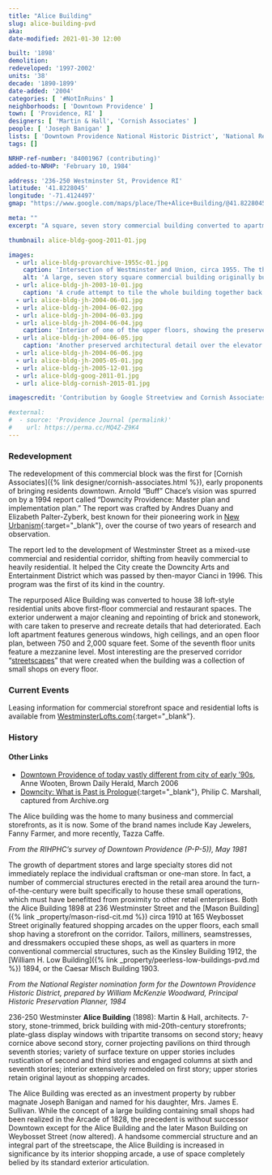 ```yaml
---
title: "Alice Building"
slug: alice-building-pvd
aka:
date-modified: 2021-01-30 12:00

built: '1898'
demolition: 
redeveloped: '1997-2002'
units: '38'
decade: '1890-1899'
date-added: '2004'
categories: [ '#NotInRuins' ]
neighborhoods: [ 'Downtown Providence' ]
town: [ 'Providence, RI' ]
designers: [ 'Martin & Hall', 'Cornish Associates' ]
people: [ 'Joseph Banigan' ]
lists: [ 'Downtown Providence National Historic District', 'National Register of Historic Places' ]
tags: []

NRHP-ref-number: '84001967 (contributing)'
added-to-NRHP: 'February 10, 1984'

address: '236-250 Westminster St, Providence RI'
latitude: '41.8228045'
longitude: '-71.4124497'
gmap: "https://www.google.com/maps/place/The+Alice+Building/@41.8228045,-71.4124497,15z/data=!4m5!3m4!1s0x0:0xa9b1396cf0be82d2!8m2!3d41.8228045!4d-71.4124497"

meta: ""
excerpt: "A square, seven story commercial building converted to apartments in the early aughts — a frontrunner to the downtown residential boom"

thumbnail: alice-bldg-goog-2011-01.jpg

images:
  - url: alice-bldg-provarchive-1955c-01.jpg
    caption: 'Intersection of Westminster and Union, circa 1955. The then Peerless building is on the left and the Alice building is on the right. Courtesy the Providence City Archives on Flickr'
    alt: 'A large, seven story square commercial building originally built to house floors of indoor shopping pavillions. The first two floors have a commercial streetscape design, with more windows than supporting steel, while the remaining five floors are sheated in tan limestone, granite lintels, and a prominant copper cornice'
  - url: alice-bldg-jh-2003-10-01.jpg
    caption: 'A crude attempt to tile the whole building together back when digital cameras were a thing and phones with features that auto-stitched photos together didn’t exist'
  - url: alice-bldg-jh-2004-06-01.jpg
  - url: alice-bldg-jh-2004-06-02.jpg
  - url: alice-bldg-jh-2004-06-03.jpg
  - url: alice-bldg-jh-2004-06-04.jpg
    caption: 'Interior of one of the upper floors, showing the preserved individual storefront designs and surface finishes'
  - url: alice-bldg-jh-2004-06-05.jpg
    caption: 'Another preserved architectural detail over the elevator bank'
  - url: alice-bldg-jh-2004-06-06.jpg
  - url: alice-bldg-jh-2005-05-01.jpg
  - url: alice-bldg-jh-2005-12-01.jpg
  - url: alice-bldg-goog-2011-01.jpg
  - url: alice-bldg-cornish-2015-01.jpg

imagescredit: 'Contribution by Google Streetview and Cornish Associates'

#external:
#  - source: 'Providence Journal (permalink)'
#    url: https://perma.cc/MQ4Z-Z9K4
---
```


### Redevelopment

The redevelopment of this commercial block was the first for [Cornish Associates]({% link designer/cornish-associates.html %}), early proponents of bringing residents downtown. Arnold “Buff” Chace’s vision was spurred on by a 1994 report called “Downcity Providence: Master plan and implementation plan.” The report was crafted by Andres Duany and Elizabeth Palter-Zyberk, best known for their pioneering work in [New Urbanism](//en.wikipedia.org/wiki/New_Urbanism){:target="_blank"}, over the course of two years of research and observation. 

The report led to the development of Westminster Street as a mixed-use commercial and residential corridor, shifting from heavily commercial to heavily residential. It helped the City create the Downcity Arts and Entertainment District which was passed by then-mayor Cianci in 1996. This program was the first of its kind in the country. 

The repurposed Alice Building was converted to house 38 loft-style residential units above first-floor commercial and restaurant spaces. The exterior underwent a major cleaning and repointing of brick and stonework, with care taken to preserve and recreate details that had deteriorated. Each loft apartment features generous windows, high ceilings, and an open floor plan, between 750 and 2,000 square feet. Some of the seventh floor units feature a mezzanine level. Most interesting are the preserved corridor “[streetscapes](#photo-4)” that were created when the building was a collection of small shops on every floor. 


### Current Events

Leasing information for commercial storefront space and residential lofts is available from [WestminsterLofts.com](//westminsterlofts.com){:target="_blank"}. 


### History

#### Other Links

+ [Downtown Providence of today vastly different from city of early ’90s](//www.browndailyherald.com/2006/03/13/downtown-providence-of-today-vastly-different-from-city-of-early-90s/), Anne Wooten, Brown Daily Herald, March 2006
+ [Downcity: What is Past is Prologue](//web.archive.org/web/20090608132510/http://philipmarshall.net/providence/downcity.htm){:target="_blank"}, Philip C. Marshall, captured from Archive.org

The Alice building was the home to many business and commercial storefronts, as it is now. Some of the brand names include Kay Jewelers, Fanny Farmer, and more recently, Tazza Caffe.

_From the RIHPHC’s survey of Downtown Providence (P-P-5)), May 1981_

The growth of department stores and large specialty stores did not immediately replace the individual craftsman or one-man store. In fact, a number of commercial structures erected in the retail area around the turn-of-the-century were built specifically to house these small operations, which must have benefitted from proximity to other retail enterprises. Both the Alice Building 1898 at 236 Westminster Street and the [Mason Building]({% link _property/mason-risd-cit.md %}) circa 1910 at 165 Weybosset Street originally featured shopping arcades on the upper floors, each small shop having a storefront on the corridor. Tailors, milliners, seamstresses, and dressmakers occupied these shops, as well as quarters in more conventional commercial structures, such as the Kinsley Building 1912, the [William H. Low Building]({% link _property/peerless-low-buildings-pvd.md %}) 1894, or the Caesar Misch Building 1903.

_From the National Register nomination form for the Downtown Providence Historic District, prepared by William McKenzie Woodward, Principal Historic Preservation Planner, 1984_

236-250 Westminster **Alice Building** (1898): Martin & Hall, architects. 7-story, stone-trimmed, brick building with mid-20th-century storefronts; plate-glass display windows with tripartite transoms on second story; heavy cornice above second story, corner projecting pavilions on third through seventh stories; variety of surface texture on upper stories includes rustication of second and third stories and engaged columns at sixth and seventh stories; interior extensively remodeled on first story; upper stories retain original layout as shopping arcades. 

The Alice Building was erected as an investment property by rubber magnate Joseph Banigan and
named for his daughter, Mrs. James E. Sullivan. While the concept of a large building containing small shops had been realized in the Arcade of 1828, the precedent is without successor Downtown except for the Alice Building and the later Mason Building on Weybosset Street (now altered). A handsome commercial structure and an integral part of the streetscape, the Alice Building is increased in significance by its interior shopping arcade, a use of space completely belied by its standard exterior articulation.
